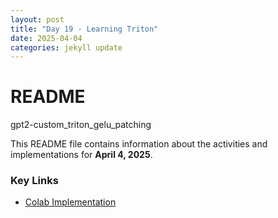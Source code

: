 ```yaml
---
layout: post
title: "Day 19 - Learning Triton"
date: 2025-04-04
categories: jekyll update
---
```


# README
gpt2-custom_triton_gelu_patching

This README file contains information about the activities and implementations for **April 4, 2025**.

### Key Links
- [Colab Implementation](https://colab.research.google.com/drive/1YgcKbh9Omsepl1JgfBT2o0LCVaMyRWH3?usp=sharing) 